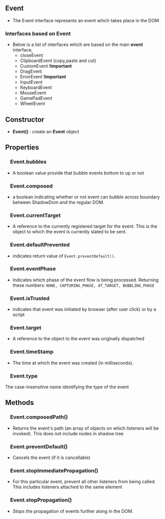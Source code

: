 ## Event
* The Event interface represents an event which takes place in the DOM

### Interfaces based on Event
* Below is a list of interfaces which are based on the main **event** interface, 
    * closeEvent
    * ClipboardEvent (copy,paste and cut)
    * CustomEvent **!important**
    * DragEvent
    * ErrorEvent **!important**
    * InputEvent
    * KeyboardEvent
    * MouseEvent
    * GamePadEvent
    * WheelEvent

## Constructor
* **Event()** : create an **Event** object

## Properties

###  &nbsp; &nbsp; Event.bubbles
* A boolean value provide that bubble events bottom to up or not

###  &nbsp; &nbsp; Event.composed
* a boolean indicating whether or not event can bubble across boundary between ShadowDom and the regular DOM.

###  &nbsp; &nbsp; Event.currentTarget
* A reference to the currently registered target for the event. This is the object to which the event is currently slated to be sent. 

###  &nbsp; &nbsp; Event.defaultPrevented
* indicates return value of ``Event.preventDefault()``.

###  &nbsp; &nbsp; Event.eventPhase
* Indicates which phase of the event flow is being processed. Returning these numbers:
``` NONE, CAPTURING_PHASE, AT_TARGET, BUBBLING_PHASE ```

### &nbsp; &nbsp; Event.isTrusted
* indicates that event was initiated by browser (after user click) or by a script

### &nbsp; &nbsp; Event.target
* A reference to the object to the event was originally dispatched

### &nbsp; &nbsp; Event.timeStamp
* The time at which the event was created (in milliseconds).

### &nbsp; &nbsp; Event.type
The case-insensitive name identifying the type of the event

## Methods

### &nbsp; &nbsp; Event.composedPath()
* Returns the event's path (an array of objects on which listeners will be invoked). This does not include nodes in shadow tree

### &nbsp; &nbsp; Event.preventDefault()
* Cancels the event (if it is cancellable)

### &nbsp; &nbsp; Event.stopImmediatePropagation()
* For this particular event, prevent all other listeners from being called. This includes listeners attached to the same element

### &nbsp; &nbsp; Event.stopPropagation()
* Stops the propagation of events further along in the DOM.
